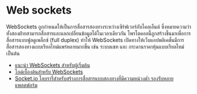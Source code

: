 # Web sockets

WebSockets ถูกกำหนดให้เป็นการสื่อสารสองทางระหว่างเซิร์ฟเวอร์กับไคลเอ็นต์ ซึ่งหมายความว่าทั้งสองฝ่ายสามารถสื่อสารและแลกเปลี่ยนข้อมูลได้ในเวลาเดียวกัน โพรโตคอลนี้ถูกสร้างขึ้นมาเพื่อการสื่อสารแบบฟูลดูเพล็กซ์ (full duplex) ทำให้ WebSockets เปิดทางให้เว็บแอปพลิเคชั่นมีการสื่อสารสองทางแบบเรียลไทม์แพร่หลายมากขึ้น เช่น ระบบแชท และ กระดานราคาหุ้นแบบเรียลไทม์เป็นต้น

- [แนะนำ WebSockets สำหรับผู้เริ่มต้น](https://www.tutorialspoint.com/websockets/index.htm)
- [ไกด์เบื้องต้นสำหรับ WebSockets](https://www.youtube.com/watch?v=8ARodQ4Wlf4)
- [Socket.io ไลบรารี่สำหรับสร้างการสื่อสารแบบสองทางที่มีความหน่วงต่ำ รองรับหลายแพลตฟอร์ม](https://socket.io/)
